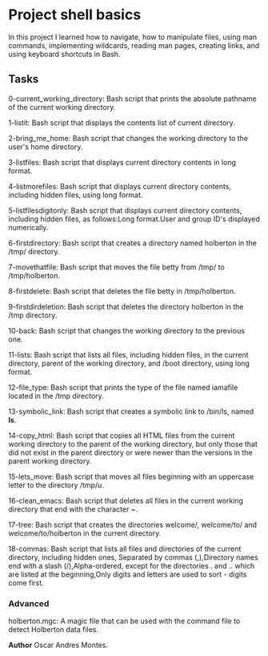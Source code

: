# Project shell basics

In this project I learned how to navigate,  how to manipulate files, using  man commands, implementing wildcards, reading man pages, creating links, and using keyboard shortcuts in Bash.

## Tasks

0-current_working_directory: Bash script that prints the absolute pathname of the current working directory.

1-listit: Bash script that displays the contents list of current directory.

2-bring_me_home: Bash script that changes the working directory to the user's home directory.

3-listfiles: Bash script that displays current directory contents in long format.

4-listmorefiles: Bash script that displays current directory contents, including hidden files, using long format.

5-listfilesdigitonly: Bash script that displays current directory contents, including hidden files, as follows:Long format.User and group ID's displayed numerically.

6-firstdirectory: Bash script that creates a directory named holberton in the /tmp/ directory.

7-movethatfile: Bash script that moves the file betty from /tmp/ to /tmp/holberton.

8-firstdelete: Bash script that deletes the file betty in /tmp/holberton.

9-firstdirdeletion: Bash script that deletes the directory holberton in the /tmp directory.

10-back: Bash script that changes the working directory to the previous one.

11-lists: Bash script that lists all files, including hidden files, in the current directory, parent of the working directory, and /boot directory, using long format.

12-file_type: Bash script that prints the type of the file named iamafile located in the /tmp directory.

13-symbolic_link: Bash script that creates a symbolic link to /bin/ls, named __ls__.

14-copy_html: Bash script that copies all HTML files from the current working directory to the parent of the working directory, but only those that did not exist in the parent directory or were newer than the versions in the parent working directory.

15-lets_move: Bash script that moves all files beginning with an uppercase letter to the directory /tmp/u.

16-clean_emacs: Bash script that deletes all files in the current working directory that end with the character ~.

17-tree: Bash script that creates the directories welcome/, welcome/to/ and welcome/to/holberton in the current directory.

18-commas: Bash script that lists all files and directories of the current directory, including hidden ones, Separated by commas (,),Directory names end with a slash (/),Alpha-ordered, except for the directories . and .. which are listed at the beginning,Only digits and letters are used to sort - digits come first.

### Advanced

holberton.mgc: A magic file that can be used with the command file to detect Holberton data files.

**Author**
Oscar Andres Montes.